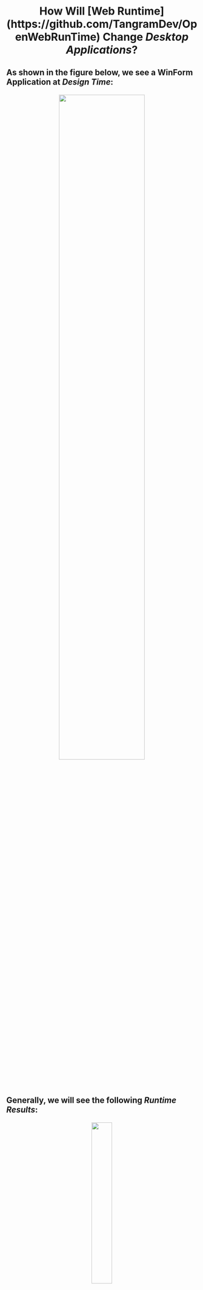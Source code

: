 <h1 align=center>
How Will [Web Runtime](https://github.com/TangramDev/OpenWebRunTime) Change <i>Desktop Applications</i>?
</h1>
<h2 align=left>
<p>As shown in the figure below, we see a WinForm Application at <i>Design Time</i>:</p>
 <div align=center id="Form1DesignTime"><img src="https://user-images.githubusercontent.com/26355688/196173217-dfe1d7d1-5ae3-4da4-a455-1462d86ef20b.jpg" width="67%"/></div>
<p>Generally, we will see the following <i>Runtime Results</i>:</p>
<div align=center id="Form1Runtime"><img src="https://user-images.githubusercontent.com/26355688/196174538-97d01137-f58c-4a6e-a878-6246824ec7c7.jpg" width="33%"/></div>
<p>When we convert this project into a project that supports [Web Runtime](https://github.com/TangramDev/OpenWebRunTime), we will see any number of <i>Completely Different Runtime Scenarios</i>, as shown in the following figure, which is <ins><i>one of them</i></ins>:</p>
<div align=center id="dynForm"><img src="https://user-images.githubusercontent.com/26355688/196175684-e6f36ad4-d7df-4a9e-9f62-b4ce3b78ab6f.jpg" width="67%"/></div>

<p>Similar to those Second Order Partial Differential Equations with significant physical significance(they need <i>Specific Boundary Conditions</i> and <i>Initial Value Conditions</i>), every Desktop Application Systems supported by [Web Runtime](https://github.com/TangramDev/OpenWebRunTime) need an <i>Initialization Run Description</i>(which is usually described by a Web page or an Xml document). due to the differences in initialization descriptions, we will see the startup main window with <i>Completely Different Structures</i>. Different initialization conditions correspond to different runtime results, which we call a "<ins><i>Runtime State</i></ins>". [Web Runtime](https://github.com/TangramDev/OpenWebRunTime) enables a <i>Desktop Application</i> to support <i>Three Types of <ins>Runtime States</ins></i>: 

<div align=left>

- [Desktop Application Runtime State with Web Ecology](https://github.com/TangramDev/.github/blob/main/document/DesktopAppRuntimeState.md).
<p><div align=center id="ApplicationwithWebEcology"><img src="https://user-images.githubusercontent.com/26355688/196022828-1af528ef-f135-4236-8d2e-b2fa719d2018.jpg" width="75%" /><br>(Desktop Application with Web Ecology)</div><br/>
<div align=center id="WinFormBrowser"><img src="https://user-images.githubusercontent.com/26355688/176896016-13973932-53ef-4749-9ea6-ccb5c95f9fa8.jpg" width="75%" /><br/>( MFC MDI Application with Web Ecology)</div></p>
 
- [Personalized Modern Web Browser Runtime State](https://github.com/TangramDev/.github/blob/main/document/WebBrowserRuntimeState.md).
<p><div align=center id="ApplicationAsBrowser"><img src="https://user-images.githubusercontent.com/26355688/196023584-4ec77d1a-a754-4a64-9161-2bf4fd9c8447.jpg" width="75%" /><br>(Run Desktop Application As a Web Browser with Extended Web DOM Support)</div>
</p>

- [Win32 Desktop Application Runtime State](https://github.com/TangramDev/.github/blob/main/document/Win32AppRuntimeState.md)(no Built-in Browser Support).
<p><div align=center id="Application"><img src="https://user-images.githubusercontent.com/26355688/196025011-4d77d697-698c-44f3-b15b-9565446eac21.jpg" width="75%" /><br>(Win32 Desktop Application Runtime State)</div>
</p>
</div>

<div align=left>
Each type of application state has any number of runtime personalized instances to adapt to different application scenarios.
</div>

</p>
</h2> 
